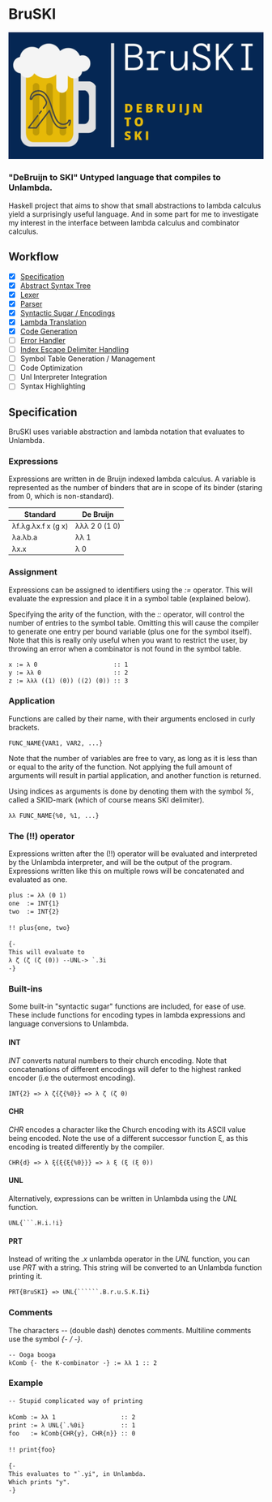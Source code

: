 # BruSKI

![banner](./BruSKI-banner.jpg?raw=true "Title")

### "DeBruijn to SKI" Untyped language that compiles to Unlambda.
Haskell project that aims to show that small abstractions to lambda calculus yield a surprisingly useful language.
And in some part for me to investigate my interest in the interface between lambda calculus and combinator calculus.

## Workflow
- [x] [Specification](SPEC.md)
- [x] [Abstract Syntax Tree](BruSKI/AST.hs)
- [x] [Lexer](BruSKI/Lexer.hs)
- [x] [Parser](BruSKI/Parser.hs)
- [x] [Syntactic Sugar / Encodings](BruSKI/Encoding.hs)
- [x] [Lambda Translation](BruSKI/Generator.hs)
- [x] [Code Generation](BruSKI/Generator.hs)
- [ ] [Error Handler](BruSKI/ErrorHandler.hs)
- [ ] [Index Escape Delimiter Handling](BruSKI/Generator.hs)
- [ ] Symbol Table Generation / Management
- [ ] Code Optimization
- [ ] Unl Interpreter Integration
- [ ] Syntax Highlighting

## Specification

BruSKI uses variable abstraction and lambda notation that evaluates to Unlambda.

### Expressions

Expressions are written in de Bruijn indexed lambda calculus. A variable is represented as the number of binders that are in scope of its binder (staring from 0, which is non-standard).

| Standard           | De Bruijn     |
|--------------------|---------------|
| λf.λg.λx.f x (g x) | λλλ 2 0 (1 0) |
| λa.λb.a            | λλ 1          |
| λx.x               | λ 0           |

### Assignment

Expressions can be assigned to identifiers using the _:=_ operator. This will evaluate the expression and place it in a symbol table (explained below). 

Specifying the arity of the function, with the _::_ operator, will control the number of entries to the symbol table.
Omitting this will cause the compiler to generate one entry per bound variable (plus one for the symbol itself).
Note that this is really only useful when you want to restrict the user, by throwing an error when a combinator is not found in the symbol table.

```
x := λ 0                     :: 1
y := λλ 0                    :: 2
z := λλλ ((1) (0)) ((2) (0)) :: 3
```

### Application

Functions are called by their name, with their arguments enclosed in curly brackets.

```
FUNC_NAME{VAR1, VAR2, ...}
```

Note that the number of variables are free to vary, as long as it is less than or equal to the arity of the function.
Not applying the full amount of arguments will result in partial application, and another function is returned.

Using indices as arguments is done by denoting them with the symbol _%_, called a SKID-mark (which of course means SKI delimiter). 

```
λλ FUNC_NAME{%0, %1, ...}
```

### The (!!) operator

Expressions written after the (!!) operator will be evaluated and interpreted by the Unlambda interpreter, and will be the output of the program. Expressions written like this on multiple rows will be concatenated and evaluated as one.

```
plus := λλ (0 1)
one  := INT{1}
two  := INT{2}

!! plus{one, two}

{-
This will evaluate to
λ ζ (ζ (ζ (0)) --UNL-> `.3i
-}
```

### Built-ins

Some built-in "syntactic sugar" functions are included, for ease of use. These include functions for encoding types in lambda expressions and language conversions to Unlambda.

#### INT

_INT_ converts natural numbers to their church encoding. Note that concatenations of different encodings will defer to the highest ranked encoder (i.e the outermost encoding).

```
INT{2} => λ ζ{ζ{%0}} => λ ζ (ζ 0)
```

#### CHR

_CHR_ encodes a character like the Church encoding with its ASCII value being encoded. Note the use of a different successor function ξ, as this encoding is treated differently by the compiler.

```
CHR{d} => λ ξ{ξ{ξ{%0}}} => λ ξ (ξ (ξ 0))
```

#### UNL

Alternatively, expressions can be written in Unlambda using the _UNL_ function.

```
UNL{```.H.i.!i}
```

#### PRT

Instead of writing the _.x_ unlambda operator in the _UNL_ function, you can use _PRT_ with a string. This string will be converted to an Unlambda function printing it.

```
PRT{BruSKI} => UNL{``````.B.r.u.S.K.Ii}
```

### Comments

The characters _--_ (double dash) denotes comments. Multiline comments use the symbol  _{- / -}_.

```
-- Ooga booga
kComb {- the K-combinator -} := λλ 1 :: 2
```

### Example

```
-- Stupid complicated way of printing

kComb := λλ 1                  :: 2
print := λ UNL{`.%0i}          :: 1
foo   := kComb{CHR{y}, CHR{n}} :: 0 

!! print{foo}

{-
This evaluates to "`.yi", in Unlambda.
Which prints "y".
-}
```

